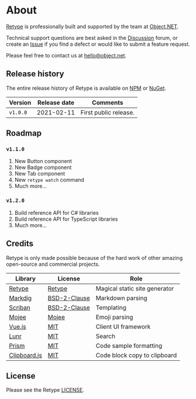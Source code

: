 # About

[Retype](https://retype.com/) is professionally built and supported by the team at [Object.NET](https://object.net).

Technical support questions are best asked in the [Discussion](https://github.com/retypeapp/retype/discussions) forum, or create an [Issue](https://github.com/retypeapp/retype/issues) if you find a defect or would like to submit a feature request.

Please feel free to contact us at [hello@object.net](mailto:hello@object.net).

## Release history

The entire release history of Retype is available on [NPM](https://www.npmjs.com/package/retypeapp) or [NuGet](https://nuget.org/packages/retypeapp). 

Version | Release date | Comments
--- | --- | ---
`v1.0.0` | 2021-02-11 | First public release.

## Roadmap

### `v1.1.0`

1. New Button component
2. New Badge component
3. New Tab component
4. New `retype watch` command
5. Much more...

### `v1.2.0`

1. Build reference API for C# libraries
2. Build reference API for TypeScript libraries
3. Much more...

## Credits

Retype is only made possible because of the hard work of other amazing open-source and commercial projects. 

Library | License | Role
--- | --- | ---
[Retype](https://retype.com/) | [Retype](/LICENSE.md) | Magical static site generator
[Markdig](https://github.com/xoofx/markdig) | [BSD-2-Clause](https://github.com/xoofx/markdig/blob/master/license.txt) | Markdown parsing
[Scriban](https://github.com/scriban/scriban) | [BSD-2-Clause](https://github.com/scriban/scriban/blob/master/license.txt) | Templating
[Mojee](https://mojee.io) | [Mojee](https://docs.mojee.io/LICENSE/) | Emoji parsing
[Vue.js](https://vuejs.org/) | [MIT](https://github.com/vuejs/vue/blob/dev/LICENSE) | Client UI framework
[Lunr](http://lunrjs.com/) | [MIT](https://github.com/olivernn/lunr.js/blob/master/LICENSE) | Search
[Prism](https://prismjs.com/) | [MIT](https://github.com/PrismJS/prism/blob/master/LICENSE) | Code sample formatting
[Clipboard.js](https://clipboardjs.com) | [MIT](https://clipboardjs.com/) | Code block copy to clipboard

## License

Please see the Retype [LICENSE](LICENSE.md).